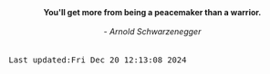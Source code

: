 
<div align="center"><b><span>You'll get more from being a peacemaker than a warrior.</span></b><br><br><i> - Arnold Schwarzenegger</i></div>
<br><br><kbd>Last updated:Fri Dec 20 12:13:08 2024</kbd>